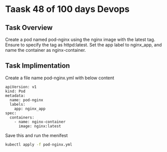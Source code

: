 # Taask 48 of 100 days Devops

## Task Overview
Create a pod named pod-nginx using the nginx image with the latest tag. Ensure to specify the tag as httpd:latest. Set the app label to nginx_app, and name the container as nginx-container.

## Task Implimentation
Create a file name pod-nginx.yml with below content

``` 
apiVersion: v1
kind: Pod
metadata:
  name: pod-nginx
  labels:
    app: nginx_app
spec:
  containers:
    - name: nginx-container
      image: nginx:latest

```
Save this and run the menifest

```bash
kubectl apply -f pod-nginx.yml
```

